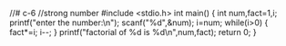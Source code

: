 //# c-6
//strong number
#include <stdio.h>
int main()
{
    int num,fact=1,i;
    printf("enter the number:\n");
    scanf("%d",&num);
    i=num;
    while(i>0)
    {
        fact*=i;
        i--;
    }
    printf("factorial of %d is %d\n",num,fact);
    return 0;
}
    
